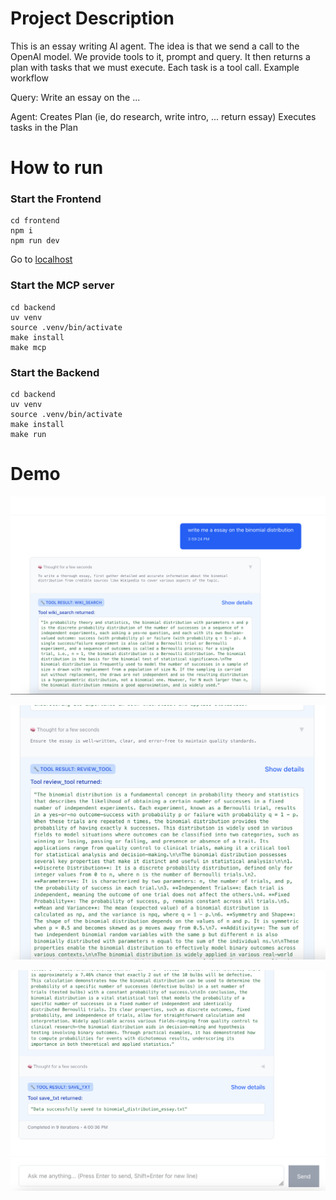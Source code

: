 # Project Description

This is an essay writing AI agent. The idea is that we send a call to the OpenAI model. We provide tools to it, prompt and query. It then returns a plan with tasks that we must execute. Each task is a tool call.
Example workflow

Query: Write an essay on the ...

Agent:
Creates Plan (ie, do research, write intro, ... return essay)
Executes tasks in the Plan

# How to run

### Start the Frontend

```
cd frontend
npm i
npm run dev
```

Go to [localhost](http://localhost:5173/)

### Start the MCP server

```
cd backend
uv venv
source .venv/bin/activate
make install
make mcp
```

### Start the Backend

```
cd backend
uv venv
source .venv/bin/activate
make install
make run
```

# Demo

![Prompt Submitted](./images/prompt.png "The Prompt")

![Second to Last Result](./images/second_last_result.png "Second to Last Result")

![Last Result](./images/last_result.png "Last Result")
